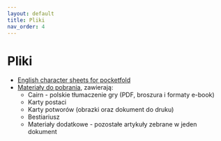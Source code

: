```yaml
---
layout: default
title: Pliki
nav_order: 4
---
```

# Pliki

- [English character sheets for pocketfold](https://oskarswida.itch.io/cairn-rpg-charsheets)
- [Materiały do pobrania](https://oskarswida.itch.io/cairn-pl), zawierają:
  - Cairn - polskie tłumaczenie gry (PDF, broszura i formaty e-book)
  - Karty postaci
  - Karty potworów (obrazki oraz dokument do druku)
  - Bestiariusz
  - Materiały dodatkowe - pozostałe artykuły zebrane w jeden dokument